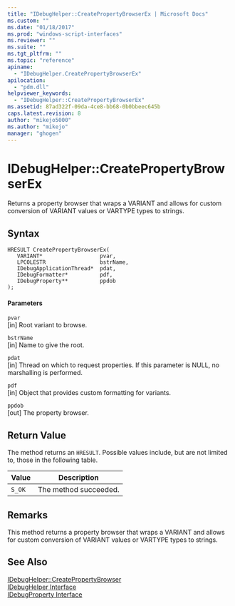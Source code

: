 ```yaml
---
title: "IDebugHelper::CreatePropertyBrowserEx | Microsoft Docs"
ms.custom: ""
ms.date: "01/18/2017"
ms.prod: "windows-script-interfaces"
ms.reviewer: ""
ms.suite: ""
ms.tgt_pltfrm: ""
ms.topic: "reference"
apiname: 
  - "IDebugHelper.CreatePropertyBrowserEx"
apilocation: 
  - "pdm.dll"
helpviewer_keywords: 
  - "IDebugHelper::CreatePropertyBrowserEx"
ms.assetid: 87ad322f-09da-4ce8-bb68-0b0bbeec645b
caps.latest.revision: 8
author: "mikejo5000"
ms.author: "mikejo"
manager: "ghogen"
---
```

# IDebugHelper::CreatePropertyBrowserEx
Returns a property browser that wraps a VARIANT and allows for custom conversion of VARIANT values or VARTYPE types to strings.  
  
## Syntax  
  
```  
HRESULT CreatePropertyBrowserEx(  
   VARIANT*                  pvar,  
   LPCOLESTR                 bstrName,  
   IDebugApplicationThread*  pdat,  
   IDebugFormatter*          pdf,  
   IDebugProperty**          ppdob  
);  
```  
  
#### Parameters  
 `pvar`  
 [in] Root variant to browse.  
  
 `bstrName`  
 [in] Name to give the root.  
  
 `pdat`  
 [in] Thread on which to request properties. If this parameter is NULL, no marshalling is performed.  
  
 `pdf`  
 [in] Object that provides custom formatting for variants.  
  
 `ppdob`  
 [out] The property browser.  
  
## Return Value  
 The method returns an `HRESULT`. Possible values include, but are not limited to, those in the following table.  
  
|Value|Description|  
|-----------|-----------------|  
|`S_OK`|The method succeeded.|  
  
## Remarks  
 This method returns a property browser that wraps a VARIANT and allows for custom conversion of VARIANT values or VARTYPE types to strings.  
  
## See Also  
 [IDebugHelper::CreatePropertyBrowser](../../winscript/reference/idebughelper-createpropertybrowser.md)   
 [IDebugHelper Interface](../../winscript/reference/idebughelper-interface.md)   
 [IDebugProperty Interface](../../winscript/reference/idebugproperty-interface.md)